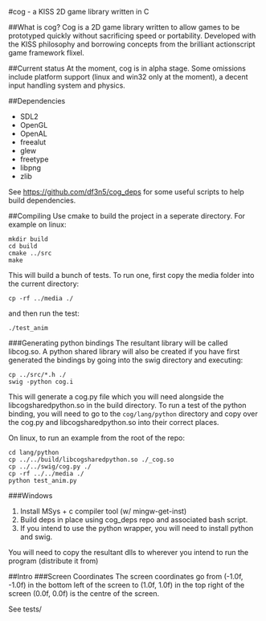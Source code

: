 #cog - a KISS 2D game library written in C

##What is cog?
Cog is a 2D game library written to allow games to be prototyped quickly without sacrificing speed or portability.
Developed with the KISS philosophy and borrowing concepts from the brilliant actionscript game framework flixel.

##Current status
At the moment, cog is in alpha stage.
Some omissions include platform support (linux and win32 only at the moment), a decent input handling system and physics.

##Dependencies
 - SDL2
 - OpenGL
 - OpenAL
 - freealut
 - glew
 - freetype
 - libpng
 - zlib

See https://github.com/df3n5/cog_deps for some useful scripts to help build dependencies.

##Compiling
Use cmake to build the project in a seperate directory.
For example on linux:

    mkdir build
    cd build
    cmake ../src
    make

This will build a bunch of tests.
To run one, first copy the media folder into the current directory:

    cp -rf ../media ./

and then run the test:

    ./test_anim

###Generating python bindings
The resultant library will be called libcog.so. 
A python shared library will also be created if you have first generated the bindings by going into the swig directory and executing:

    cp ../src/*.h ./
    swig -python cog.i

This will generate a cog.py file which you will need alongside the libcogsharedpython.so in the build directory.
To run a test of the python binding, you will need to go to the ``cog/lang/python`` directory and copy over the cog.py and libcogsharedpython.so into their correct places. 

On linux, to run an example from the root of the repo:

    cd lang/python
    cp ../../build/libcogsharedpython.so ./_cog.so
    cp ../../swig/cog.py ./
    cp -rf ../../media ./
    python test_anim.py


###Windows
1) Install MSys + c compiler tool (w/ mingw-get-inst)
2) Build deps in place using cog_deps repo and associated bash script.
3) If you intend to use the python wrapper, you will need to install python and swig.

You will need to copy the resultant dlls to wherever you intend to run the program (distribute it from)

##Intro
###Screen Coordinates
The screen coordinates go from (-1.0f, -1.0f) in the bottom left of the screen to (1.0f, 1.0f) in the top right of the screen
(0.0f, 0.0f) is the centre of the screen.

See tests/

